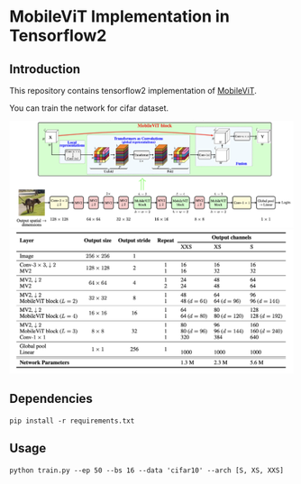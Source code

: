 # MobileViT Implementation in Tensorflow2

## Introduction
This repository contains tensorflow2 implementation of [MobileViT](https://arxiv.org/abs/2110.02178).

You can train the network for cifar dataset.


![arch]('./../img/arch.png)
![table]('./../img/table1.png)

## Dependencies
```
pip install -r requirements.txt
```
## Usage
```
python train.py --ep 50 --bs 16 --data 'cifar10' --arch [S, XS, XXS]
```




